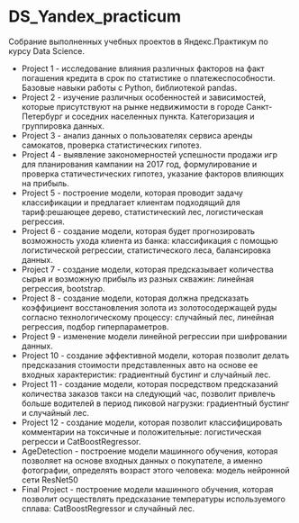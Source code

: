 # DS_Yandex_practicum
Собрание выполненных учебных проектов в Яндекс.Практикум по курсу Data Science. 
- Project 1 - исследование влияния различных факторов на факт погашения кредита в срок по статистике о платежеспособности. Базовые навыки работы с Python, библиотекой pandas. 
- Project 2 - изучение различных особенностей и зависимостей, которые присутствуют на рынке недвижимости в городе Санкт-Петербург и соседних населенных пункта. Категоризация и группировка данных. 
- Project 3 - анализ данных о пользователях сервиса аренды самокатов, проверка статистических гипотез. 
- Project 4 - выявление закономерностей успешности продажи игр для планирования кампании на 2017 год, формулирование и проверка статичестических гипотез, указание факторов влияющих на прибыль. 
- Project 5 - построение модели, которая проводит задачу классификации и предлагает клиентам подходящий для тариф:решающее дерево, статистический лес, логистическая регрессия. 
- Project 6 - создание модели, которая будет прогнозировать возможность ухода клиента из банка: классификация с помощью логистической регрессии, статистического леса, балансировка данных.
- Project 7 - создание модели, которая предсказывает количества сырья и возможную прибыль из разных скважин: линейная регрессия, bootstrap. 
- Project 8 - создание модели, которая  должна предсказать коэффициент восстановления золота из золотосодержащей руды согласно технологическому процессу: случайный лес, линейная регрессия, подбор гиперпараметров. 
- Project 9 - изменение модели линейной регрессии при шифровании данных.  
- Project 10 - создание эффективной модели, которая позволит делать предсказания стоимости представленных авто на основе ее входных характеристик: градиентный бустинг и случайный лес. 
- Project 11 -  создание модели, которая посредством предсказаний количества заказов такси на следующий час, позволит привлечь больше водителей в период пиковой нагрузки: градиентный бустинг и случайный лес. 
- Project 12 -  создание модели, которая позволит классифицировать комментарии на токсичные и положительные: логистическая регресси и CatBoostRegressor. 
- AgeDetection -  построение модели машинного обучения, которая позволяет на основе входных данных о покупателе, а именно фотографии, определять возраст этого человека: модель нейронной сети ResNet50 
- Final Project - построение модели машинного обучения, которая позволит осуществлять предсказание температуры используемого сплава: CatBoostRegressor и случайный лес. 
